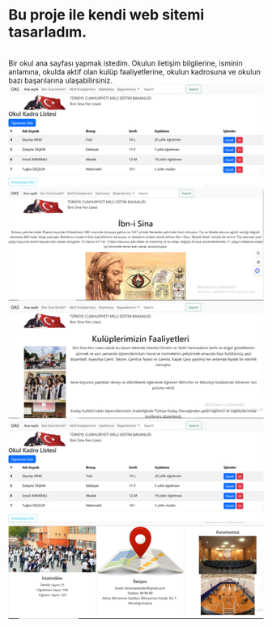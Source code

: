 <h1>Bu proje ile kendi web sitemi tasarladım.</h1>
<br>
Bir okul ana sayfası yapmak istedim. Okulun iletişim bilgilerine, isminin anlamına, okulda aktif olan kulüp faaliyetlerine, okulun kadrosuna ve okulun bazı başarılarına ulaşabilirsiniz.
<br>
<img src ="Ekran Alıntısı.PNG" >
<img src ="Ekran Alıntısı2.PNG" >
<img src ="Ekran Alıntısı3.PNG" >
<img src ="Ekran Alıntısı4.PNG" >
<img src ="Ekran Alıntısı5.PNG" >